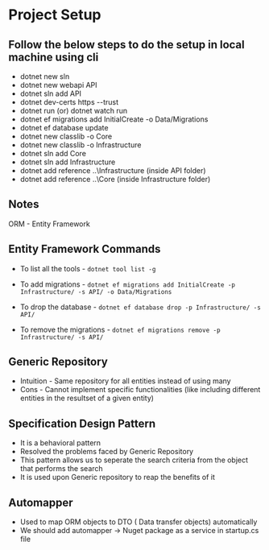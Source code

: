 # Project Setup

## Follow the below steps to do the setup in local machine using cli

- dotnet new sln
- dotnet new webapi API
- dotnet sln add API
- dotnet dev-certs https --trust
- dotnet run (or) dotnet watch run 
- dotnet ef migrations add InitialCreate -o Data/Migrations
- dotnet ef database update
- dotnet new classlib -o Core
- dotnet new classlib -o Infrastructure
- dotnet sln add Core
- dotnet sln add Infrastructure
- dotnet add reference ..\\Infrastructure (inside API folder)
- dotnet add reference ..\\Core (inside Infrastructure folder)

## Notes
ORM - Entity Framework

## Entity Framework Commands
- To list all the tools - `dotnet tool list -g` 
- To add migrations - `dotnet ef migrations add InitialCreate -p Infrastructure/ -s API/ -o Data/Migrations`

- To drop the database - `dotnet ef database drop -p Infrastructure/ -s API/`

- To remove the migrations - `dotnet ef migrations remove -p Infrastructure/ -s API/`


## Generic Repository
- Intuition - Same repository for all entities instead of using many
- Cons - Cannot implement specific functionalities (like including different entities in the resultset of a given entity)

## Specification Design Pattern
- It is a behavioral pattern
- Resolved the problems faced by Generic Repository
- This pattern allows us to seperate the search criteria from the object that performs the search
- It is used upon Generic repository to reap the benefits of it

## Automapper 
- Used to map ORM objects to DTO ( Data transfer objects) automatically
- We should add automapper -> Nuget package as a service in startup.cs file

